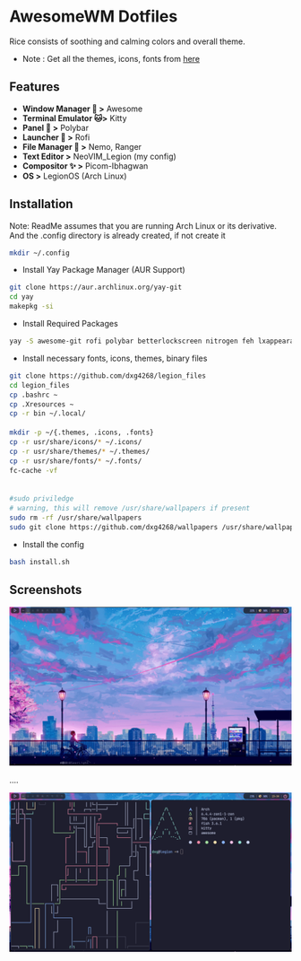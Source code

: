 
# AwesomeWM Dotfiles

Rice consists of soothing and calming colors and overall theme.

- Note : Get all the themes, icons, fonts from  [here](https://www.github.com/dxg4268/legion_files)


## Features

- **Window Manager 🎨 >** Awesome
- **Terminal Emulator 🐱>** Kitty
- **Panel 🍧 >** Polybar
- **Launcher 🚀 >** Rofi
- **File Manager 📂 >** Nemo, Ranger
- **Text Editor >** NeoVIM_Legion (my config)
- **Compositor ✨ >** Picom-Ibhagwan
- **OS >** LegionOS (Arch Linux)

## Installation

Note: ReadMe assumes that you are running Arch Linux or its derivative. And the .config directory is already created, if not create it 

```bash
mkdir ~/.config
```


* Install Yay Package Manager (AUR Support)
 ```bash
git clone https://aur.archlinux.org/yay-git
cd yay
makepkg -si
 ```

* Install Required Packages

```bash
yay -S awesome-git rofi polybar betterlockscreen nitrogen feh lxappearance kitty ttf-sarasa-gothic picom-ibhagwan-git zsh zsh-syntax-highlighting nemo arc-gtk-theme zsh-autosuggestions starship zsh-history-substring-search pkgfile fzf unzip ttf-liberation ttf-dejavu ttf-indic-otf dunst --needed 
```
  
* Install necessary fonts, icons, themes, binary files
 ```bash
git clone https://github.com/dxg4268/legion_files
cd legion_files
cp .bashrc ~
cp .Xresources ~
cp -r bin ~/.local/

mkdir -p ~/{.themes, .icons, .fonts}
cp -r usr/share/icons/* ~/.icons/
cp -r usr/share/themes/* ~/.themes/
cp -r usr/share/fonts/* ~/.fonts/
fc-cache -vf


#sudo priviledge
# warning, this will remove /usr/share/wallpapers if present
sudo rm -rf /usr/share/wallpapers
sudo git clone https://github.com/dxg4268/wallpapers /usr/share/wallpapers
```

* Install the config
```bash
bash install.sh 
```


## Screenshots

![App Screenshot](https://raw.githubusercontent.com/dxg4268/Awesome-Dots/64d0160402bba08946cee03a82df301899f5ee4e/screenshots/003.png)

....

![App Screenshot](https://raw.githubusercontent.com/dxg4268/Awesome-Dots/main/screenshots/002.png)

